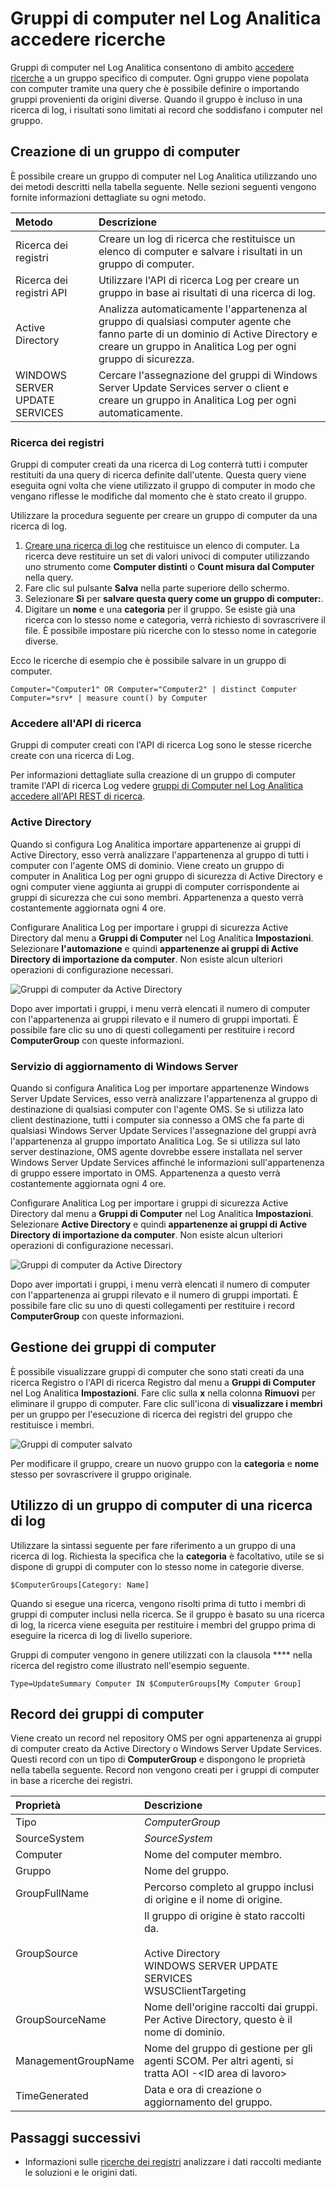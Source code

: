 <properties
    pageTitle="Gruppi di computer nel Log Analitica accedere ricerche | Microsoft Azure"
    description="Gruppi di computer nel Log Analitica consentono di ambito delle ricerche log a un gruppo specifico di computer.  In questo articolo descrive i vari metodi che è possibile utilizzare per creare gruppi di computer e sul loro utilizzo di una ricerca di log."
    services="log-analytics"
    documentationCenter=""
    authors="bwren"
    manager="jwhit"
    editor=""/>

<tags
    ms.service="log-analytics"
    ms.workload="na"
    ms.tgt_pltfrm="na"
    ms.devlang="na"
    ms.topic="article"
    ms.date="09/06/2016"
    ms.author="bwren"/>

# <a name="computer-groups-in-log-analytics-log-searches"></a>Gruppi di computer nel Log Analitica accedere ricerche
Gruppi di computer nel Log Analitica consentono di ambito [accedere ricerche](log-analytics-log-searches.md) a un gruppo specifico di computer.  Ogni gruppo viene popolata con computer tramite una query che è possibile definire o importando gruppi provenienti da origini diverse.  Quando il gruppo è incluso in una ricerca di log, i risultati sono limitati ai record che soddisfano i computer nel gruppo.

## <a name="creating-a-computer-group"></a>Creazione di un gruppo di computer
È possibile creare un gruppo di computer nel Log Analitica utilizzando uno dei metodi descritti nella tabella seguente.  Nelle sezioni seguenti vengono fornite informazioni dettagliate su ogni metodo. 

| Metodo | Descrizione |
|:---|:---|
| Ricerca dei registri       | Creare un log di ricerca che restituisce un elenco di computer e salvare i risultati in un gruppo di computer. |
| Ricerca dei registri API   | Utilizzare l'API di ricerca Log per creare un gruppo in base ai risultati di una ricerca di log. |
| Active Directory | Analizza automaticamente l'appartenenza al gruppo di qualsiasi computer agente che fanno parte di un dominio di Active Directory e creare un gruppo in Analitica Log per ogni gruppo di sicurezza.
| WINDOWS SERVER UPDATE SERVICES              | Cercare l'assegnazione del gruppi di Windows Server Update Services server o client e creare un gruppo in Analitica Log per ogni automaticamente. |


### <a name="log-search"></a>Ricerca dei registri

Gruppi di computer creati da una ricerca di Log conterrà tutti i computer restituiti da una query di ricerca definite dall'utente.  Questa query viene eseguita ogni volta che viene utilizzato il gruppo di computer in modo che vengano riflesse le modifiche dal momento che è stato creato il gruppo.

Utilizzare la procedura seguente per creare un gruppo di computer da una ricerca di log.

1. [Creare una ricerca di log](log-analytics-log-searches.md) che restituisce un elenco di computer.  La ricerca deve restituire un set di valori univoci di computer utilizzando uno strumento come **Computer distinti** o **Count misura dal Computer** nella query.  
2. Fare clic sul pulsante **Salva** nella parte superiore dello schermo.
3. Selezionare **Sì** per **salvare questa query come un gruppo di computer:**.
4. Digitare un **nome** e una **categoria** per il gruppo.  Se esiste già una ricerca con lo stesso nome e categoria, verrà richiesto di sovrascrivere il file.  È possibile impostare più ricerche con lo stesso nome in categorie diverse. 

Ecco le ricerche di esempio che è possibile salvare in un gruppo di computer.

    Computer="Computer1" OR Computer="Computer2" | distinct Computer 
    Computer=*srv* | measure count() by Computer

### <a name="log-search-api"></a>Accedere all'API di ricerca

Gruppi di computer creati con l'API di ricerca Log sono le stesse ricerche create con una ricerca di Log.

Per informazioni dettagliate sulla creazione di un gruppo di computer tramite l'API di ricerca Log vedere [gruppi di Computer nel Log Analitica accedere all'API REST di ricerca](log-analytics-log-search-api.md#computer-groups).

### <a name="active-directory"></a>Active Directory

Quando si configura Log Analitica importare appartenenze ai gruppi di Active Directory, esso verrà analizzare l'appartenenza al gruppo di tutti i computer con l'agente OMS di dominio.  Viene creato un gruppo di computer in Analitica Log per ogni gruppo di sicurezza di Active Directory e ogni computer viene aggiunta ai gruppi di computer corrispondente ai gruppi di sicurezza che cui sono membri.  Appartenenza a questo verrà costantemente aggiornata ogni 4 ore.  

Configurare Analitica Log per importare i gruppi di sicurezza Active Directory dal menu a **Gruppi di Computer** nel Log Analitica **Impostazioni**.  Selezionare **l'automazione** e quindi **appartenenze ai gruppi di Active Directory di importazione da computer**.  Non esiste alcun ulteriori operazioni di configurazione necessari.

![Gruppi di computer da Active Directory](media/log-analytics-computer-groups/configure-activedirectory.png)

Dopo aver importati i gruppi, i menu verrà elencati il numero di computer con l'appartenenza ai gruppi rilevato e il numero di gruppi importati.  È possibile fare clic su uno di questi collegamenti per restituire i record **ComputerGroup** con queste informazioni.

### <a name="windows-server-update-service"></a>Servizio di aggiornamento di Windows Server

Quando si configura Analitica Log per importare appartenenze Windows Server Update Services, esso verrà analizzare l'appartenenza al gruppo di destinazione di qualsiasi computer con l'agente OMS.  Se si utilizza lato client destinazione, tutti i computer sia connesso a OMS che fa parte di qualsiasi Windows Server Update Services l'assegnazione del gruppi avrà l'appartenenza al gruppo importato Analitica Log. Se si utilizza sul lato server destinazione, OMS agente dovrebbe essere installata nel server Windows Server Update Services affinché le informazioni sull'appartenenza di gruppo essere importato in OMS.  Appartenenza a questo verrà costantemente aggiornata ogni 4 ore. 

Configurare Analitica Log per importare i gruppi di sicurezza Active Directory dal menu a **Gruppi di Computer** nel Log Analitica **Impostazioni**.  Selezionare **Active Directory** e quindi **appartenenze ai gruppi di Active Directory di importazione da computer**.  Non esiste alcun ulteriori operazioni di configurazione necessari.

![Gruppi di computer da Active Directory](media/log-analytics-computer-groups/configure-wsus.png)

Dopo aver importati i gruppi, i menu verrà elencati il numero di computer con l'appartenenza ai gruppi rilevato e il numero di gruppi importati.  È possibile fare clic su uno di questi collegamenti per restituire i record **ComputerGroup** con queste informazioni.

## <a name="managing-computer-groups"></a>Gestione dei gruppi di computer

È possibile visualizzare gruppi di computer che sono stati creati da una ricerca Registro o l'API di ricerca Registro dal menu a **Gruppi di Computer** nel Log Analitica **Impostazioni**.  Fare clic sulla **x** nella colonna **Rimuovi** per eliminare il gruppo di computer.  Fare clic sull'icona di **visualizzare i membri** per un gruppo per l'esecuzione di ricerca dei registri del gruppo che restituisce i membri. 

![Gruppi di computer salvato](media/log-analytics-computer-groups/configure-saved.png)

Per modificare il gruppo, creare un nuovo gruppo con la **categoria** e **nome** stesso per sovrascrivere il gruppo originale.

## <a name="using-a-computer-group-in-a-log-search"></a>Utilizzo di un gruppo di computer di una ricerca di log
Utilizzare la sintassi seguente per fare riferimento a un gruppo di una ricerca di log.  Richiesta la specifica che la **categoria** è facoltativo, utile se si dispone di gruppi di computer con lo stesso nome in categorie diverse. 

    $ComputerGroups[Category: Name]

Quando si esegue una ricerca, vengono risolti prima di tutto i membri di gruppi di computer inclusi nella ricerca.  Se il gruppo è basato su una ricerca di log, la ricerca viene eseguita per restituire i membri del gruppo prima di eseguire la ricerca di log di livello superiore.

Gruppi di computer vengono in genere utilizzati con la clausola **** nella ricerca del registro come illustrato nell'esempio seguente.

    Type=UpdateSummary Computer IN $ComputerGroups[My Computer Group]

## <a name="computer-group-records"></a>Record dei gruppi di computer

Viene creato un record nel repository OMS per ogni appartenenza ai gruppi di computer creato da Active Directory o Windows Server Update Services.  Questi record con un tipo di **ComputerGroup** e dispongono le proprietà nella tabella seguente.  Record non vengono creati per i gruppi di computer in base a ricerche dei registri.

| Proprietà | Descrizione |
|:--|:--|
| Tipo                | *ComputerGroup* |
| SourceSystem        | *SourceSystem*  |
| Computer            | Nome del computer membro. |
| Gruppo               | Nome del gruppo. |
| GroupFullName       | Percorso completo al gruppo inclusi di origine e il nome di origine.
| GroupSource         | Il gruppo di origine è stato raccolti da. <br><br>Active Directory<br>WINDOWS SERVER UPDATE SERVICES<br>WSUSClientTargeting |
| GroupSourceName     | Nome dell'origine raccolti dai gruppi.  Per Active Directory, questo è il nome di dominio. |
| ManagementGroupName | Nome del gruppo di gestione per gli agenti SCOM.  Per altri agenti, si tratta AOI -\<ID area di lavoro\> |
| TimeGenerated       | Data e ora di creazione o aggiornamento del gruppo. |



## <a name="next-steps"></a>Passaggi successivi

- Informazioni sulle [ricerche dei registri](log-analytics-log-searches.md) analizzare i dati raccolti mediante le soluzioni e le origini dati.  